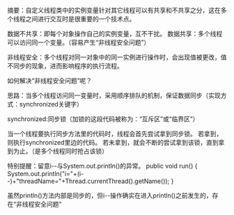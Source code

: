 摘要：自定义线程类中的实例变量针对其它线程可以有共享和不共享之分，这在多个线程之间进行交互时是很重要的一个技术点。

数据不共享：即每个对象操作自己的实例变量，互不干扰。
数据共享：多个线程可以访问同一个变量。（容易产生“非线程安全问题”）

非线程安全：多个线程对同一对象中的同一实例进行操作时，会出现值被更改，值不同步的现象，进而影响程序的执行流程。

如何解决“非线程安全问题”呢？

思路：当多个线程访问同一变量时，采用顺序排队的机制，保证数据同步（实现方式：synchronized关键字）

synchronized:同步锁（加锁的这段代码被称为：“互斥区”或“临界区”）

当一个线程要执行同步方法里的代码时，线程会首先尝试拿到同步锁。
若拿到，则执行synchronized里边的代码。
若未拿到，就会不断的尝试拿到该锁，直到拿到为止。（是多个线程同时抢占该锁）

特别提醒：留意i--与System.out.println()的异常。
    public void run() {
        System.out.println("i="+(i--)+"threadName="+Thread.currentThread().getName());
}

虽然println()方法内部是同步的，但i--操作确实在进入println()之前发生的，存在“非线程安全问题”